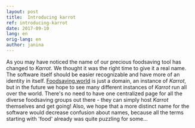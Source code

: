 ```yaml
---
layout: post
title:  Introducing karrot
ref: introducing-karrot
date: 2017-09-10
lang: en
orig-lang: en
author: janina
---
```


As you may have noticed the name of our precious foodsaving tool has changed to _Karrot_. We thought it was the right time to give it a real name. The software itself should be easier recognizable and have more of an identity in itself. [Foodsaving.world](https://foodsaving.world) is just a domain, an instance of _Karrot_, but in the future we hope to see many different instances of _Karrot_ run all over the world. There's no need to have one centralized page for all the diverse foodsaving groups out there - they can simply host _Karrot_ themselves and get going!
Also, we hope that a more distinct name for the software would decrease confusion about names, because all the terms starting with 'food' already was quite puzzling for some...
